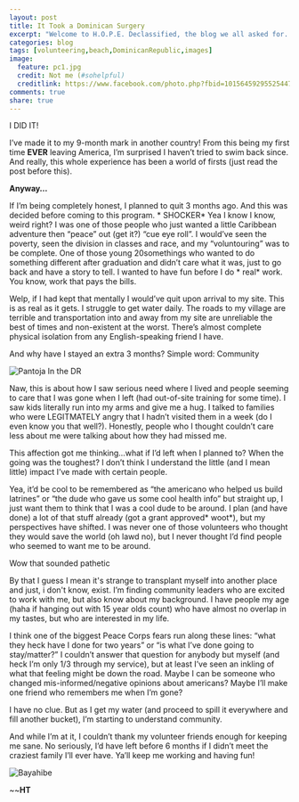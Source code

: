 ```yaml
---
layout: post
title: It Took a Dominican Surgery
excerpt: "Welcome to H.O.P.E. Declassified, the blog we all asked for..."
categories: blog
tags: [volunteering,beach,DominicanRepublic,images]
image:
  feature: pc1.jpg
  credit: Not me (#sohelpful)
  creditlink: https://www.facebook.com/photo.php?fbid=10156459295525447&set=a.10156459295210447.1073741852.543075446&type=3
comments: true
share: true
---
```



<!--![Clueless?](http://38.media.tumblr.com/ed1ae11b2059a32810ea87af574f45a7/tumblr_ndeo3qOqXv1repoz9o1_500.gif)-->

<!--[Here's a link to the song I've created!!](https://soundcloud.com/tamballer/nuffsaid)-->
I DID IT!

I’ve made it to my 9-month mark in another country! From this being my first time **EVER** leaving America, I’m surprised I haven’t tried to swim back since. And really, this whole experience has been a world of firsts (just read the post before this). 

**Anyway…**

If I’m being completely honest, I planned to quit 3 months ago. And this was decided before coming to this program. * SHOCKER* Yea I know I know, weird right? I was one of those people who just wanted a little Caribbean adventure then “peace” out (get it?) “cue eye roll”. I would’ve seen the poverty, seen the division in classes and race, and my “voluntouring” was to be complete. One of those young 20somethings who wanted to do something different after graduation and didn’t care what it was, just to go back and have a story to tell. I wanted to have fun before I do * real* work. You know, work that pays the bills.

Welp, if I had kept that mentally I would’ve quit upon arrival to my site. This is as real as it gets. I struggle to get water daily. The roads to my village are terrible and transportation into and away from my site are unreliable the best of times and non-existent at the worst. There’s almost complete physical isolation from any English-speaking friend I have.

And why have I stayed an extra 3 months?
Simple word: Community


![Pantoja](/life-blog/images/pc3.jpg)
In the DR

Naw, this is about how I saw serious need where I lived and people seeming to care that I was gone when I left (had out-of-site training for some time). I saw kids literally run into my arms and give me a hug. I talked to families who were LEGITMATELY angry that I hadn’t visited them in a week (do I even know you that well?). Honestly, people who I thought couldn’t care less about me were talking about how they had missed me.

This affection got me thinking…what if I’d left when I planned to? When the going was the toughest? I don’t think I understand the little (and I mean little) impact I’ve made with certain people. 

Yea, it’d be cool to be remembered as  “the americano who helped us build latrines” or “the dude who gave us some cool health info” but straight up, I just want them to think that I was a cool dude to be around. I plan (and have done) a lot of that stuff already (got a grant approved* woot*), but my perspectives have shifted. I was never one of those volunteers who thought they would save the world (oh lawd no), but I never thought I’d find people who seemed to want me to be around.

Wow that sounded pathetic

By that I guess I mean it's strange to transplant myself into another place and just, i don't know, exist. I’m finding community leaders who are excited to work with me, but also know about my background. I have people my age (haha if hanging out with 15 year olds count) who have almost no overlap in my tastes, but who are interested in my life. 

I think one of the biggest Peace Corps fears run along these lines: “what they heck have I done for two years” or “is what I’ve done going to stay/matter?”
I couldn’t answer that question for anybody but myself (and heck I’m only 1/3 through my service), but at least I’ve seen an inkling of what that feeling might be down the road. Maybe I can be someone who changed mis-informed/negative opinions about americans? Maybe I’ll make one friend who remembers me when I’m gone?

I have no clue. But as I get my water (and proceed to spill it everywhere and fill another bucket), I’m starting to understand community.

And while I’m at it, I couldn’t thank my volunteer friends enough for keeping me sane. No seriously, I’d have left before 6 months if I didn’t meet the craziest family I’ll ever have. Ya’ll keep me working and having fun!





![Bayahibe](/life-blog/images/pc2.jpg)


~~**HT**
